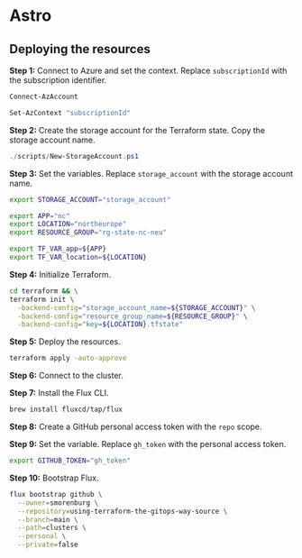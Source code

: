 # Astro

## Deploying the resources

**Step 1:** Connect to Azure and set the context. Replace `subscriptionId` with the subscription identifier.

```powershell
Connect-AzAccount
```

```powershell
Set-AzContext "subscriptionId"
```

**Step 2:** Create the storage account for the Terraform state. Copy the storage account name.

```powershell
./scripts/New-StorageAccount.ps1
```

**Step 3:** Set the variables. Replace `storage_account` with the storage account name.

```bash
export STORAGE_ACCOUNT="storage_account"
````

```bash
export APP="nc"
export LOCATION="northeurope"
export RESOURCE_GROUP="rg-state-nc-neu"
````

```bash
export TF_VAR_app=${APP}
export TF_VAR_location=${LOCATION}
```

**Step 4:** Initialize Terraform.

```bash
cd terraform && \
terraform init \
  -backend-config="storage_account_name=${STORAGE_ACCOUNT}" \
  -backend-config="resource_group_name=${RESOURCE_GROUP}" \
  -backend-config="key=${LOCATION}.tfstate"
````

**Step 5:** Deploy the resources.

```bash
terraform apply -auto-approve
```

**Step 6:** Connect to the cluster.

**Step 7:** Install the Flux CLI.

```bash
brew install fluxcd/tap/flux
```

**Step 8:** Create a GitHub personal access token with the `repo` scope.

**Step 9:** Set the variable. Replace `gh_token` with the personal access token.

```bash
export GITHUB_TOKEN="gh_token"
````

**Step 10:** Bootstrap Flux.

```bash
flux bootstrap github \
  --owner=smorenburg \
  --repository=using-terraform-the-gitops-way-source \
  --branch=main \
  --path=clusters \
  --personal \
  --private=false
```
